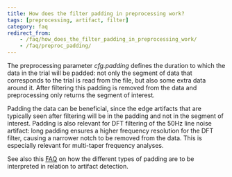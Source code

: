 ```yaml
---
title: How does the filter padding in preprocessing work?
tags: [preprocessing, artifact, filter]
category: faq
redirect_from:
    - /faq/how_does_the_filter_padding_in_preprocessing_work/
    - /faq/preproc_padding/
---
```


The preprocessing parameter _cfg.padding_ defines the duration to which the data in the trial will be padded: not only the segment of data that corresponds to the trial is read from the file, but also some extra data around it. After filtering this padding is removed from the data and preprocessing only returns the segment of interest.

Padding the data can be beneficial, since the edge artifacts that are typically seen after filtering will be in the padding and not in the segment of interest. Padding is also relevant for DFT filtering of the 50Hz line noise artifact: long padding ensures a higher frequency resolution for the DFT filter, causing a narrower notch to be removed from the data. This is especially relevant for multi-taper frequency analyses.

See also this [FAQ](/faq/preproc/artifact/artifact_padding) on how the different types of padding are to be interpreted in relation to artifact detection.
